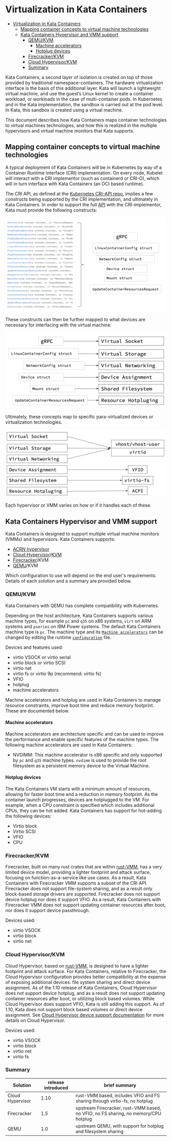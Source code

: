 # Virtualization in Kata Containers

- [Virtualization in Kata Containers](#virtualization-in-kata-containers)
  - [Mapping container concepts to virtual machine technologies](#mapping-container-concepts-to-virtual-machine-technologies)
  - [Kata Containers Hypervisor and VMM support](#kata-containers-hypervisor-and-vmm-support)
    - [QEMU/KVM](#qemukvm)
      - [Machine accelerators](#machine-accelerators)
      - [Hotplug devices](#hotplug-devices)
    - [Firecracker/KVM](#firecrackerkvm)
    - [Cloud Hypervisor/KVM](#cloud-hypervisorkvm)
    - [Summary](#summary)


Kata Containers, a second layer of isolation is created on top of those provided by traditional namespace-containers. The
hardware virtualization interface is the basis of this additional layer. Kata will launch a lightweight virtual machine,
and use the guest’s Linux kernel to create a container workload, or workloads in the case of multi-container pods. In Kubernetes
and in the Kata implementation, the sandbox is carried out at the pod level. In Kata, this sandbox is created using a virtual machine.

This document describes how Kata Containers maps container technologies to virtual machines technologies, and how this is realized in
the multiple hypervisors and virtual machine monitors that Kata supports.

## Mapping container concepts to virtual machine technologies

A typical deployment of Kata Containers will be in Kubernetes by way of a Container Runtime Interface (CRI) implementation. On every node,
Kubelet will interact with a CRI implementor (such as containerd or CRI-O), which will in turn interface with Kata Containers (an OCI based runtime).

The CRI API, as defined at the [Kubernetes CRI-API repo](https://github.com/kubernetes/cri-api/), implies a few constructs being supported by the
CRI implementation, and ultimately in Kata Containers. In order to support the full [API](https://github.com/kubernetes/cri-api/blob/a6f63f369f6d50e9d0886f2eda63d585fbd1ab6a/pkg/apis/runtime/v1alpha2/api.proto#L34-L110) with the CRI-implementor, Kata must provide the following constructs:

![API to construct](./arch-images/api-to-construct.png)

These constructs can then be further mapped to what devices are necessary for interfacing with the virtual machine:

![construct to VM concept](./arch-images/construct-to-vm-concept.png)

Ultimately, these concepts map to specific para-virtualized devices or virtualization technologies.

![VM concept to underlying technology](./arch-images/vm-concept-to-tech.png)

Each hypervisor or VMM varies on how or if it handles each of these.

## Kata Containers Hypervisor and VMM support

Kata Containers is designed to support multiple virtual machine monitors (VMMs) and hypervisors.
Kata Containers supports:
 - [ACRN hypervisor](https://projectacrn.org/)
 - [Cloud Hypervisor](https://github.com/cloud-hypervisor/cloud-hypervisor)/[KVM](https://www.linux-kvm.org/page/Main_Page)
 - [Firecracker](https://github.com/firecracker-microvm/firecracker)/KVM
 - [QEMU](http://www.qemu-project.org/)/KVM

Which configuration to use will depend on the end user's requirements. Details of each solution and a summary are provided below.

### QEMU/KVM

Kata Containers with QEMU has complete compatibility with Kubernetes.

Depending on the host architecture, Kata Containers supports various machine types,
for example `pc` and `q35` on x86 systems, `virt` on ARM systems and `pseries` on IBM Power systems. The default Kata Containers
machine type is `pc`. The machine type and its [`Machine accelerators`](#machine-accelerators) can
be changed by editing the runtime [`configuration`](./architecture.md/#configuration) file.

Devices and features used:
- virtio VSOCK or virtio serial
- virtio block or virtio SCSI
- virtio net
- virtio fs or virtio 9p (recommend: virtio fs)
- VFIO
- hotplug
- machine accelerators

Machine accelerators and hotplug are used in Kata Containers to manage resource constraints, improve boot time and reduce memory footprint. These are documented below.

#### Machine accelerators

Machine accelerators are architecture specific and can be used to improve the performance
and enable specific features of the machine types. The following machine accelerators
are used in Kata Containers:

- NVDIMM: This machine accelerator is x86 specific and only supported by `pc` and
`q35` machine types. `nvdimm` is used to provide the root filesystem as a persistent
memory device to the Virtual Machine.

#### Hotplug devices

The Kata Containers VM starts with a minimum amount of resources, allowing for faster boot time and a reduction in memory footprint.  As the container launch progresses,
devices are hotplugged to the VM. For example, when a CPU constraint is specified which includes additional CPUs, they can be hot added.  Kata Containers has support
for hot-adding the following devices:
- Virtio block
- Virtio SCSI
- VFIO
- CPU

### Firecracker/KVM

Firecracker, built on many rust crates that are within [rust-VMM](https://github.com/rust-vmm),  has a very limited device model, providing a lighter
footprint and attack surface, focusing on function-as-a-service like use cases. As a result, Kata Containers with Firecracker VMM supports a subset of the CRI API.
Firecracker does not support file-system sharing, and as a result only block-based storage drivers are supported. Firecracker does not support device
hotplug nor does it support VFIO. As a result, Kata Containers with Firecracker VMM does not support updating container resources after boot, nor
does it support device passthrough.

Devices used:
- virtio VSOCK
- virtio block
- virtio net

### Cloud Hypervisor/KVM

Cloud Hypervisor, based on [rust-VMM](https://github.com/rust-vmm), is designed to have a lighter footprint and attack surface. For Kata Containers,
relative to Firecracker, the Cloud Hypervisor configuration provides better compatibility at the expense of exposing additional devices: file system
sharing and direct device assignment.  As of the 1.10 release of Kata Containers, Cloud Hypervisor does not support device hotplug, and as a result
does not support updating container resources after boot, or utilizing block based volumes. While Cloud Hypervisor does support VFIO, Kata is still adding
this support. As of 1.10, Kata does not support block based volumes or direct device assignment. See [Cloud Hypervisor device support documentation](https://github.com/cloud-hypervisor/cloud-hypervisor/blob/master/docs/device_model.md)
for more details on Cloud Hypervisor.

Devices used:
- virtio VSOCK
- virtio block
- virtio net
- virtio fs

### Summary

| Solution | release introduced | brief summary |
|-|-|-|
| Cloud Hypervisor | 1.10 |  rust-VMM based, includes VFIO and FS sharing through virtio-fs, no hotplug |
| Firecracker | 1.5 | upstream Firecracker, rust-VMM based, no VFIO, no FS sharing, no memory/CPU hotplug |
| QEMU | 1.0 | upstream QEMU, with support for hotplug and filesystem sharing |
